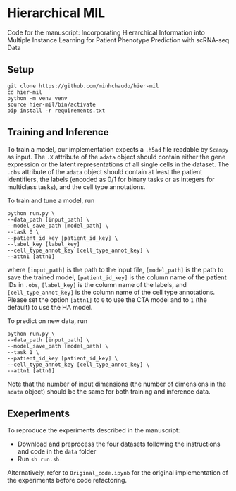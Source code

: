 # Hierarchical MIL

Code for the manuscript: Incorporating Hierarchical Information into Multiple
Instance Learning for Patient Phenotype Prediction
with scRNA-seq Data

## Setup

```
git clone https://github.com/minhchaudo/hier-mil
cd hier-mil
python -m venv venv
source hier-mil/bin/activate
pip install -r requirements.txt
```

## Training and Inference

To train a model, our implementation expects a `.h5ad` file readable by `Scanpy` as input. The `.X` attribute of the `adata` object should contain either the gene expression or the latent representations of all single cells in the dataset. The `.obs` attribute of the `adata` object should contain at least the patient identifiers, the labels (encoded as 0/1 for binary tasks or as integers for multiclass tasks), and the cell type annotations.

To train and tune a model, run

```
python run.py \
--data_path [input_path] \
--model_save_path [model_path] \
--task 0 \
--patient_id_key [patient_id_key] \
--label_key [label_key]
--cell_type_annot_key [cell_type_annot_key] \
--attn1 [attn1]

```

where `[input_path]` is the path to the input file, `[model_path]` is the path to save the trained model, `[patient_id_key]` is the column name of the patient IDs in `.obs`, `[label_key]` is the column name of the labels, and `[cell_type_annot_key]` is the column name of the cell type annotations. Please set the option `[attn1]` to `0` to use the CTA model and to `1` (the default) to use the HA model.

To predict on new data, run

```
python run.py \
--data_path [input_path] \
--model_save_path [model_path] \
--task 1 \
--patient_id_key [patient_id_key] \
--cell_type_annot_key [cell_type_annot_key] \
--attn1 [attn1]

```

Note that the number of input dimensions (the number of dimensions in the `adata` object) should be the same for both training and inference data.

## Exeperiments

To reproduce the experiments described in the manuscript:

- Download and preprocess the four datasets following the instructions and code in the `data` folder
- Run `sh run.sh`

Alternatively, refer to `Original_code.ipynb` for the original implementation of the experiments before code refactoring.
